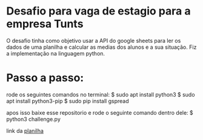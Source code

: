 # Desafio para vaga de estagio para a empresa Tunts

O desafio tinha como objetivo usar a API do google sheets para ler os dados de uma planilha e calcular as medias dos alunos e a sua situação.
Fiz a implementação na linguagem python.


# Passo a passo:

rode os seguintes comandos no terminal:
    $ sudo apt install python3
    $ sudo apt install python3-pip
    $ sudo pip install gspread

apos isso baixe esse repositorio e rode o seguinte comando dentro dele:
    $ python3 challenge.py 


link da [planilha](https://docs.google.com/spreadsheets/d/1HLNVnAsUohEVQUas9SLWDQuE_N_mZWVg0JqBhbuqAsc/edit#gid=0)
    

